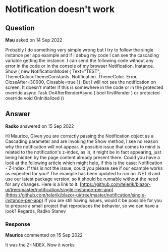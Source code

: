 # Notification doesn't work

## Question

**Mau** asked on 14 Sep 2022

Probably I do something very simple wrong but I try to follow the single instance per app example and if I debug my code I can see the cascading variable getting the instance. I can send the following code without any error in the code or in the console of my browser Notification. Instance. Show ( new NotificationModel { Text="TEST", ThemeColor=ThemeConstants. Notification. ThemeColor. Error, CloseAfter=30000, Closable=true }); But I will not see the notification on screen. It doesn't matter if this is somewhere in the code or in the protected override async Task OnAfterRenderAsync ( bool firstRender ) or protected override void OnInitialized ()

## Answer

**Radko** answered on 15 Sep 2022

Hi Maurice, Given you are correctly passing the Notification object as a Cascading parameter and are invoking the Show method, I see no reason why the notification will not appear. A possible issue that comes to mind is related to the notification's z-index, as in, it might be in fact appearing, just being hidden by the page content already present there. Could you have a look at the following article which might help, if this is the case: Notification - Z-Index. If this is not the issue, could you please see if our example works as expected for you? The example has been updated to run on .NET 6 and use our latest package version, so it should be runnable without the need for any changes. Here is a link to it: [https://github.com/telerik/blazor-ui/tree/master/notification/single-instance-per-app](https://github.com/telerik/blazor-ui/tree/master/notification/single-instance-per-app) If you are still having issues, would it be possible for you to prepare a small project that reproduces the behavior, so we can have a look? Regards, Radko Stanev

### Response

**Maurice** commented on 15 Sep 2022

It was the Z-INDEX. Now it works
